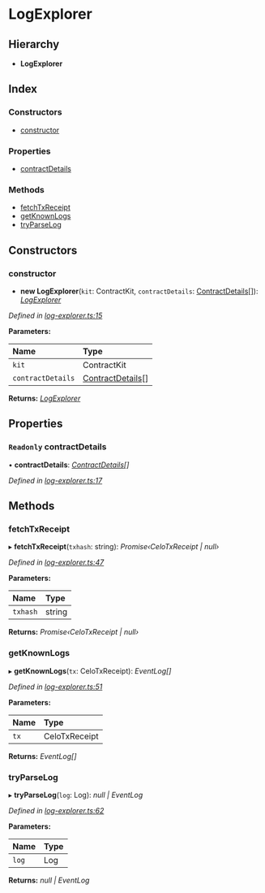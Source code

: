 # LogExplorer

## Hierarchy

* **LogExplorer**

## Index

### Constructors

* [constructor]()

### Properties

* [contractDetails]()

### Methods

* [fetchTxReceipt]()
* [getKnownLogs]()
* [tryParseLog]()

## Constructors

### constructor

+ **new LogExplorer**\(`kit`: ContractKit, `contractDetails`: [ContractDetails]()\[\]\): [_LogExplorer_]()

_Defined in_ [_log-explorer.ts:15_](https://github.com/celo-org/celo-monorepo/blob/master/packages/sdk/explorer/src/log-explorer.ts#L15)

**Parameters:**

| Name | Type |
| :--- | :--- |
| `kit` | ContractKit |
| `contractDetails` | [ContractDetails]()\[\] |

**Returns:** [_LogExplorer_]()

## Properties

### `Readonly` contractDetails

• **contractDetails**: [_ContractDetails_]()_\[\]_

_Defined in_ [_log-explorer.ts:17_](https://github.com/celo-org/celo-monorepo/blob/master/packages/sdk/explorer/src/log-explorer.ts#L17)

## Methods

### fetchTxReceipt

▸ **fetchTxReceipt**\(`txhash`: string\): _Promise‹CeloTxReceipt \| null›_

_Defined in_ [_log-explorer.ts:47_](https://github.com/celo-org/celo-monorepo/blob/master/packages/sdk/explorer/src/log-explorer.ts#L47)

**Parameters:**

| Name | Type |
| :--- | :--- |
| `txhash` | string |

**Returns:** _Promise‹CeloTxReceipt \| null›_

### getKnownLogs

▸ **getKnownLogs**\(`tx`: CeloTxReceipt\): _EventLog\[\]_

_Defined in_ [_log-explorer.ts:51_](https://github.com/celo-org/celo-monorepo/blob/master/packages/sdk/explorer/src/log-explorer.ts#L51)

**Parameters:**

| Name | Type |
| :--- | :--- |
| `tx` | CeloTxReceipt |

**Returns:** _EventLog\[\]_

### tryParseLog

▸ **tryParseLog**\(`log`: Log\): _null \| EventLog_

_Defined in_ [_log-explorer.ts:62_](https://github.com/celo-org/celo-monorepo/blob/master/packages/sdk/explorer/src/log-explorer.ts#L62)

**Parameters:**

| Name | Type |
| :--- | :--- |
| `log` | Log |

**Returns:** _null \| EventLog_

